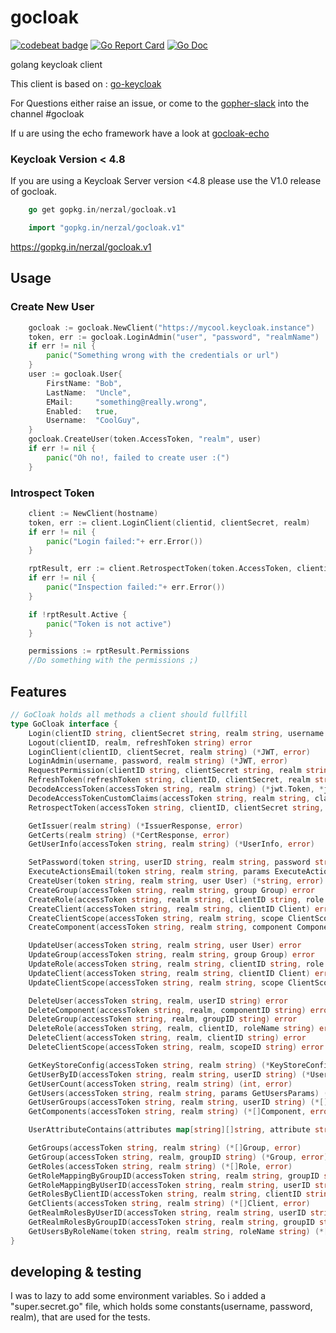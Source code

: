 # gocloak
[![codebeat badge](https://codebeat.co/badges/c699bc56-aa5f-4cf5-893f-5cf564391b94)](https://codebeat.co/projects/github-com-nerzal-gocloak-master)
[![Go Report Card](https://goreportcard.com/badge/github.com/Nerzal/gocloak)](https://goreportcard.com/report/github.com/Nerzal/gocloak)
[![Go Doc](https://godoc.org/github.com/Nerzal/gocloak?status.svg)](https://godoc.org/github.com/Nerzal/gocloak)

golang keycloak client

This client is based on : [go-keycloak](https://github.com/PhilippHeuer/go-keycloak)

For Questions either raise an issue, or come to the [gopher-slack](https://invite.slack.golangbridge.org/) into the channel #gocloak

If u are using the echo framework have a look at [gocloak-echo](https://github.com/Nerzal/gocloak-echo)

### Keycloak Version < 4.8
If you are using a Keycloak Server version <4.8 please use the V1.0 release of gocloak.

```go
	go get gopkg.in/nerzal/gocloak.v1
``` 

```go
	import "gopkg.in/nerzal/gocloak.v1"
``` 

https://gopkg.in/nerzal/gocloak.v1

## Usage

### Create New User
```go
	gocloak := gocloak.NewClient("https://mycool.keycloak.instance")
	token, err := gocloak.LoginAdmin("user", "password", "realmName")
	if err != nil {
		panic("Something wrong with the credentials or url")
	}
	user := gocloak.User{
		FirstName: "Bob",
		LastName:  "Uncle",
		EMail:     "something@really.wrong",
		Enabled:   true,
		Username:  "CoolGuy",
	}
	gocloak.CreateUser(token.AccessToken, "realm", user)
	if err != nil {
		panic("Oh no!, failed to create user :(")
	}
```

### Introspect Token
```go
	client := NewClient(hostname)
	token, err := client.LoginClient(clientid, clientSecret, realm)
	if err != nil {
		panic("Login failed:"+ err.Error())
	}

	rptResult, err := client.RetrospectToken(token.AccessToken, clientid, clientSecret, realm)
	if err != nil {
		panic("Inspection failed:"+ err.Error())
	}

	if !rptResult.Active {
		panic("Token is not active")
	}

	permissions := rptResult.Permissions
	//Do something with the permissions ;) 
```

## Features

```go
// GoCloak holds all methods a client should fullfill
type GoCloak interface {
	Login(clientID string, clientSecret string, realm string, username string, password string) (*JWT, error)
	Logout(clientID, realm, refreshToken string) error
	LoginClient(clientID, clientSecret, realm string) (*JWT, error)
	LoginAdmin(username, password, realm string) (*JWT, error)
	RequestPermission(clientID string, clientSecret string, realm string, username string, password string, permission string) (*JWT, error)
	RefreshToken(refreshToken string, clientID, clientSecret, realm string) (*JWT, error)
	DecodeAccessToken(accessToken string, realm string) (*jwt.Token, *jwt.MapClaims, error)
	DecodeAccessTokenCustomClaims(accessToken string, realm string, claims jwt.Claims) (*jwt.Token, error)
	RetrospectToken(accessToken string, clientID, clientSecret string, realm string) (*RetrospecTokenResult, error)

	GetIssuer(realm string) (*IssuerResponse, error)
	GetCerts(realm string) (*CertResponse, error)
	GetUserInfo(accessToken string, realm string) (*UserInfo, error)

	SetPassword(token string, userID string, realm string, password string, temporary bool) error
	ExecuteActionsEmail(token string, realm string, params ExecuteActionsEmail) error
	CreateUser(token string, realm string, user User) (*string, error)
	CreateGroup(accessToken string, realm string, group Group) error
	CreateRole(accessToken string, realm string, clientID string, role Role) error
	CreateClient(accessToken string, realm string, clientID Client) error
	CreateClientScope(accessToken string, realm string, scope ClientScope) error
	CreateComponent(accessToken string, realm string, component Component) error

	UpdateUser(accessToken string, realm string, user User) error
	UpdateGroup(accessToken string, realm string, group Group) error
	UpdateRole(accessToken string, realm string, clientID string, role Role) error
	UpdateClient(accessToken string, realm string, clientID Client) error
	UpdateClientScope(accessToken string, realm string, scope ClientScope) error

	DeleteUser(accessToken string, realm, userID string) error
	DeleteComponent(accessToken string, realm, componentID string) error
	DeleteGroup(accessToken string, realm, groupID string) error
	DeleteRole(accessToken string, realm, clientID, roleName string) error
	DeleteClient(accessToken string, realm, clientID string) error
	DeleteClientScope(accessToken string, realm, scopeID string) error

	GetKeyStoreConfig(accessToken string, realm string) (*KeyStoreConfig, error)
	GetUserByID(accessToken string, realm string, userID string) (*User, error)
	GetUserCount(accessToken string, realm string) (int, error)
	GetUsers(accessToken string, realm string, params GetUsersParams) (*[]User, error)
	GetUserGroups(accessToken string, realm string, userID string) (*[]UserGroup, error)
	GetComponents(accessToken string, realm string) (*[]Component, error)

	UserAttributeContains(attributes map[string][]string, attribute string, value string) bool

	GetGroups(accessToken string, realm string) (*[]Group, error)
	GetGroup(accessToken string, realm, groupID string) (*Group, error)
	GetRoles(accessToken string, realm string) (*[]Role, error)
	GetRoleMappingByGroupID(accessToken string, realm string, groupID string) (*[]RoleMapping, error)
	GetRoleMappingByUserID(accessToken string, realm string, userID string) (*[]RoleMapping, error)
	GetRolesByClientID(accessToken string, realm string, clientID string) (*[]Role, error)
	GetClients(accessToken string, realm string) (*[]Client, error)
	GetRealmRolesByUserID(accessToken string, realm string, userID string) (*[]Role, error)
	GetRealmRolesByGroupID(accessToken string, realm string, groupID string) (*[]Role, error)
	GetUsersByRoleName(token string, realm string, roleName string) (*[]User, error)
}
```

## developing & testing
I was to lazy to add some environment variables. So i added a "super.secret.go" file, which holds some constants(username, password, realm), that are used for the tests.
